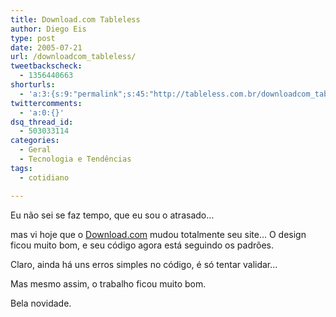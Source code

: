 ```yaml
---
title: Download.com Tableless
author: Diego Eis
type: post
date: 2005-07-21
url: /downloadcom_tableless/
tweetbackscheck:
  - 1356440663
shorturls:
  - 'a:3:{s:9:"permalink";s:45:"http://tableless.com.br/downloadcom_tableless";s:7:"tinyurl";s:26:"http://tinyurl.com/3u5c9sm";s:4:"isgd";s:19:"http://is.gd/9CW54I";}'
twittercomments:
  - 'a:0:{}'
dsq_thread_id:
  - 503033114
categories:
  - Geral
  - Tecnologia e Tendências
tags:
  - cotidiano

---
```

Eu não sei se faz tempo, que eu sou o atrasado&#8230;
  
mas vi hoje que o [Download.com][1] mudou totalmente seu site&#8230; O design ficou muito bom, e seu código agora está seguindo os padrões. 

Claro, ainda há uns erros simples no código, é só tentar validar&#8230;
  
Mas mesmo assim, o trabalho ficou muito bom.
  
Bela novidade.

 [1]: http://www.download.com/